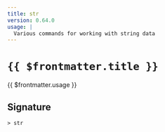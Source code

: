 ```yaml
---
title: str
version: 0.64.0
usage: |
  Various commands for working with string data
---
```


# <code>{{ $frontmatter.title }}</code>

<div style='white-space: pre-wrap;'>{{ $frontmatter.usage }}</div>

## Signature

```> str ```
